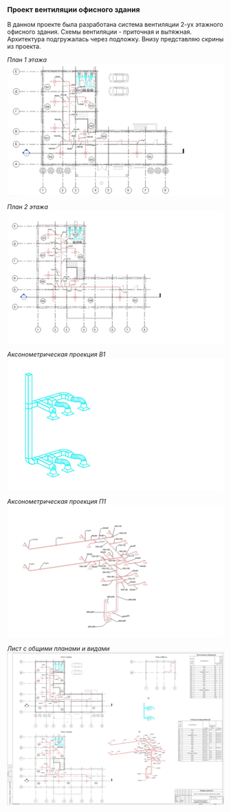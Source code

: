 ### **Проект вентиляции офисного здания**

В данном проекте была разработана система вентиляции 2-ух этажного офисного здания.
Схемы вентиляции - приточная и вытяжная.
Архитектура подгружалась через подложку.
Внизу представляю скрины из проекта.

_План 1 этажа_
![alt text](../Screenshots/Project1/Project1_1.jpg "")

_План 2 этажа_
![alt text](../Screenshots/Project1/Project1_2.jpg "")

_Аксонометрическая проекция В1_
![alt text](../Screenshots/Project1/Project1_3.jpg "")

_Аксонометрическая проекция П1_
![alt text](../Screenshots/Project1/Project1_4.jpg "")

_Лист с общими планами и видами_
![alt text](../Screenshots/Project1/Project1_view.jpg "")